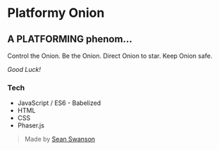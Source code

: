 # Platformy Onion

## A PLATFORMING phenom...

Control the Onion.
Be the Onion.
Direct Onion to star.
Keep Onion safe.

_Good Luck!_

### Tech

 * JavaScript / ES6 - Babelized
 * HTML
 * CSS
 * Phaser.js 

 > Made by [Sean Swanson](http://seancswanson.com) 